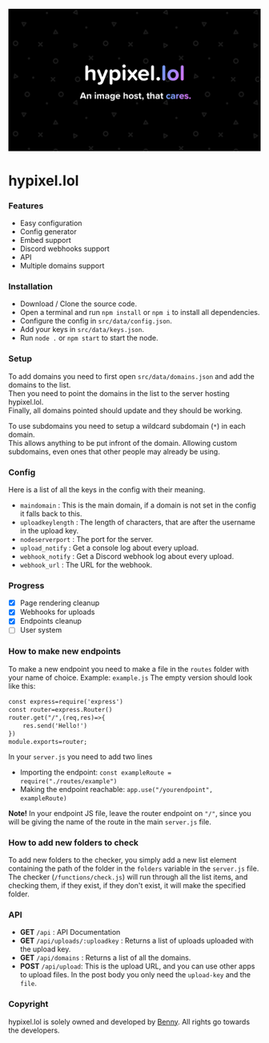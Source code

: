 ![Banner](hypixel.png)
# hypixel.lol

### Features
- Easy configuration
- Config generator
- Embed support
- Discord webhooks support
- API
- Multiple domains support

### Installation
- Download / Clone the source code.
- Open a terminal and run `npm install` or `npm i` to install all dependencies.
- Configure the config in `src/data/config.json`.
- Add your keys in `src/data/keys.json`.
- Run `node .` or `npm start` to start the node.

### Setup
To add domains you need to first open `src/data/domains.json` and add the domains to the list.  
Then you need to point the domains in the list to the server hosting hypixel.lol.  
Finally, all domains pointed should update and they should be working.  

To use subdomains you need to setup a wildcard subdomain (`*`) in each domain.  
This allows anything to be put infront of the domain. Allowing custom subdomains, even ones that other people may already be using.

### Config
Here is a list of all the keys in the config with their meaning.  

- `maindomain` : This is the main domain, if a domain is not set in the config it falls back to this.  
- `uploadkeylength` : The length of characters, that are after the username in the upload key.  
- `nodeserverport` : The port for the server.
- `upload_notify` : Get a console log about every upload.
- `webhook_notify` : Get a Discord webhook log about every upload.
- `webhook_url` : The URL for the webhook.

### Progress
- [x] Page rendering cleanup
- [x] Webhooks for uploads
- [X] Endpoints cleanup
- [ ] User system

### How to make new endpoints
To make a new endpoint you need to make a file in the `routes` folder with your name of choice. Example: `example.js`
The empty version should look like this:

    const express=require('express')
    const router=express.Router()
    router.get("/",(req,res)=>{
        res.send('Hello!')
    })
    module.exports=router;

In your `server.js` you need to add two lines
- Importing the endpoint:
    `const exampleRoute = require("./routes/example")`
- Making the endpoint reachable:
    `app.use("/yourendpoint", exampleRoute)`

**Note!**
In your endpoint JS file, leave the router endpoint on `"/"`, since you will be giving the name of the route in the main `server.js` file.

### How to add new folders to check
To add new folders to the checker, you simply add a new list element containing the path of the folder in the `folders` variable in the `server.js` file. The checker (`/functions/check.js`) will run through all the list items, and checking them, if they exist, if they don't exist, it will make the specified folder.

### API
- **GET** `/api` : API Documentation
- **GET** `/api/uploads/:uploadkey` : Returns a list of uploads uploaded with the upload key.
- **GET** `/api/domains` : Returns a list of all the domains.
- **POST** `/api/upload`: This is the upload URL, and you can use other apps to upload files. In the post body you only need the `upload-key` and the `file`.

### Copyright
hypixel.lol is solely owned and developed by [Benny](https://github.com/bentettmar). All rights go towards the developers.
